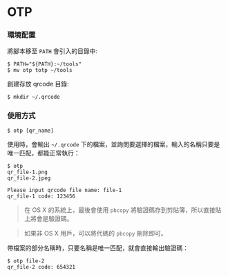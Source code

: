 # OTP

### 環境配置

將腳本移至 `PATH` 會引入的目錄中:

```
$ PATH="${PATH}:~/tools"
$ mv otp totp ~/tools
```

創建存放 qrcode 目錄:

```
$ mkdir ~/.qrcode
```

### 使用方式

```
$ otp [qr_name]
```

使用時，會輸出 `~/.qrcode` 下的檔案，並詢問要選擇的檔案，輸入的名稱只要是唯一匹配，都能正常執行：

```
$ otp
qr_file-1.png
qr_file-2.jpeg

Please input qrcode file name: file-1
qr_file-1 code: 123456
```

> 在 OS X 的系統上，最後會使用 `pbcopy` 將驗證碼存到剪貼簿，所以直接貼上將會是驗證碼。

> 如果非 OS X 用戶，可以將代碼的 `pbcopy` 刪除即可。

帶檔案的部分名稱時，只要名稱是唯一匹配，就會直接輸出驗證碼：

```
$ otp file-2
qr_file-2 code: 654321
```